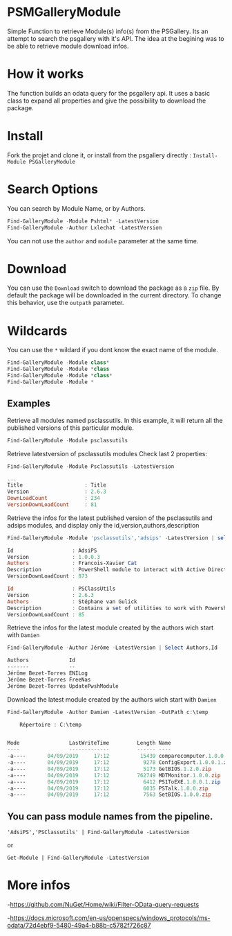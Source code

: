 # PSMGalleryModule
Simple Function to retrieve Module(s) info(s) from the PSGallery. Its an attempt to search the psgallery with it's API.
The idea at the begining was to be able to retrieve module download infos.

# How it works
The function builds an odata query for the psgallery api. It uses a basic class to expand all properties and give the possibility to download the package.

# Install
Fork the projet and clone it, or install from the psgallery directly : ```Install-Module PSGalleryModule``` 

# Search Options
You can search by Module Name, or by Authors.
```powershell
Find-GalleryModule -Module Pshtml* -LatestVersion
Find-GalleryModule -Author Lxlechat -LatestVersion
```
You can not use the ```author``` and ```module``` parameter at the same time.

# Download
You can use the ```Download``` switch to download the package as a ```zip``` file.
By default the package will be downloaded in the current directory. To change this behavior, use the ```outpath``` parameter.

# Wildcards
You can use the ```*``` wildard if you dont know the exact name of the module.
```powershell
Find-GalleryModule -Module class*
Find-GalleryModule -Module *class
Find-GalleryModule -Module *class*
Find-GalleryModule -Module *
```

## Examples
Retrieve all modules named psclassutils. In this example, it will return all the published versions of this particular module.
```powershell
Find-GalleryModule -Module psclassutils
```

Retrieve latestversion of psclassutils modules
Check last 2 properties:

```powershell
Find-GalleryModule -Module Psclassutils -LatestVersion

...
Title                    : Title
Version                  : 2.6.3
DownLoadCount            : 234
VersionDownLoadCount     : 81
```

Retrieve the infos for the latest published version of the psclassutils and adsips modules, and display only the id,version,authors,description
```powershell
Find-GalleryModule -Module 'psclassutils','adsips' -LatestVersion | select id,version,authors,description,versiondownloadcount

Id                   : AdsiPS
Version              : 1.0.0.3
Authors              : Francois-Xavier Cat
Description          : PowerShell module to interact with Active Directory using ADSI and the System.DirectoryServices namespace (.NET Framework)
VersionDownLoadCount : 873

Id                   : PSClassUtils
Version              : 2.6.3
Authors              : Stéphane van Gulick
Description          : Contains a set of utilities to work with Powershell Classes.
VersionDownLoadCount : 85
```

Retrieve the infos for the latest module created by the authors wich start with ```Damien``` 
```powershell
Find-GalleryModule -Author Jérôme -LatestVersion | Select Authors,Id

Authors             Id
-------             --
Jérôme Bezet-Torres ENILog
Jérôme Bezet-Torres FreeNas
Jérôme Bezet-Torres UpdatePwshModule
```

Download the latest module created by the authors wich start with ```Damien``` 
```powershell
Find-GalleryModule -Author Damien -LatestVersion -OutPath c:\temp

    Répertoire : C:\temp


Mode                LastWriteTime         Length Name
----                -------------         ------ ----
-a----       04/09/2019     17:12          15439 comparecomputer.1.0.0.zip
-a----       04/09/2019     17:12           9278 ConfigExport.1.0.0.1.zip
-a----       04/09/2019     17:12           5173 GetBIOS.1.2.0.zip
-a----       04/09/2019     17:12         762749 MDTMonitor.1.0.0.zip
-a----       04/09/2019     17:12           6412 PS1ToEXE.1.0.0.1.zip
-a----       04/09/2019     17:12           6035 PSTalk.1.0.0.zip
-a----       04/09/2019     17:12           7563 SetBIOS.1.0.0.zip
```

## You can pass module names from the pipeline.
```
'AdsiPS','PSClassutils' | Find-GalleryModule -LatestVersion
```
or
```
Get-Module | Find-GalleryModule -LatestVersion
```

# More infos
-https://github.com/NuGet/Home/wiki/Filter-OData-query-requests

-https://docs.microsoft.com/en-us/openspecs/windows_protocols/ms-odata/72d4ebf9-5480-49a4-b88b-c5782f726c87

